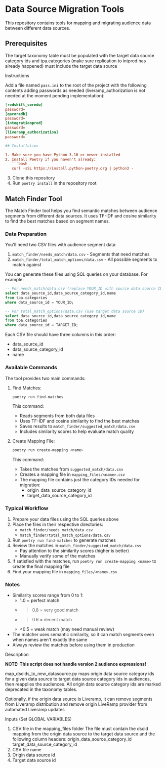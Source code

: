 # Data Source Migration Tools

This repository contains tools for mapping and migrating audience data between different data sources.

## Prerequisites
The target taxonomy table must be populated with the target data source category ids and tpa.categories (make sure replication to intprod has already happened) must include the target data source

Instructions

Add a file named `pass.ini` to the root of the project with the following contents adding passwords as needed (liveramp_authorization is not needed at the moment pending implementation):

```ini
[redshift_coredw]
password=
[qacoredb]
password=
[integrationprod]
password=
[liveramp_authorization]
password=

## Installation

1. Make sure you have Python 3.10 or newer installed
2. Install Poetry if you haven't already:
   ```bash
   curl -sSL https://install.python-poetry.org | python3 -
   ```
3. Clone this repository
4. Run `poetry install` in the repository root

## Match Finder Tool

The Match Finder tool helps you find semantic matches between audience segments from different data sources. It uses TF-IDF and cosine similarity to find the best matches based on segment names.

### Data Preparation

You'll need two CSV files with audience segment data:

1. `match_finder/needs_match/data.csv` - Segments that need matches
2. `match_finder/total_match_options/data.csv` - All possible segments to match against

You can generate these files using SQL queries on your database. For example:

```sql
-- For needs_match/data.csv (replace YOUR_ID with source data source ID)
select data_source_id,data_source_category_id,name 
from tpa.categories
where data_source_id = YOUR_ID;

-- For total_match_options/data.csv (use target data source ID)
select data_source_id,data_source_category_id,name 
from tpa.categories
where data_source_id = TARGET_ID;
```

Each CSV file should have three columns in this order:
- data_source_id
- data_source_category_id
- name

### Available Commands

The tool provides two main commands:

1. Find Matches:
   ```bash
   poetry run find-matches
   ```
   This command:
   - Reads segments from both data files
   - Uses TF-IDF and cosine similarity to find the best matches
   - Saves results to `match_finder/suggested_match/data.csv`
   - Includes similarity scores to help evaluate match quality

2. Create Mapping File:
   ```bash
   poetry run create-mapping <name>
   ```
   This command:
   - Takes the matches from `suggested_match/data.csv`
   - Creates a mapping file in `mapping_files/<name>.csv`
   - The mapping file contains just the category IDs needed for migration:
     - origin_data_source_category_id
     - target_data_source_category_id

### Typical Workflow

1. Prepare your data files using the SQL queries above
2. Place the files in their respective directories:
   - `match_finder/needs_match/data.csv`
   - `match_finder/total_match_options/data.csv`
3. Run `poetry run find-matches` to generate matches
4. Review the matches in `match_finder/suggested_match/data.csv`
   - Pay attention to the similarity scores (higher is better)
   - Manually verify some of the matches
5. If satisfied with the matches, run `poetry run create-mapping <name>` to create the final mapping file
6. Find your mapping file in `mapping_files/<name>.csv`

### Notes

- Similarity scores range from 0 to 1:
  - 1.0 = perfect match
  - >0.8 = very good match
  - >0.6 = decent match
  - <0.5 = weak match (may need manual review)
- The matcher uses semantic similarity, so it can match segments even when names aren't exactly the same
- Always review the matches before using them in production

Description

**NOTE: This script does not handle version 2 audience expressions!**

map_dscids_to_new_datasource.py maps origin data source category ids for a given data source to target data source category ids in audiences, then reapplies the audiences.
All origin data source category ids are marked deprecated in the taxonomy tables.

Optionally, if the origin data source is Liveramp, it can remove segments from Liveramp distribution and remove origin LiveRamp provider from automated Liveramp updates

Inputs (Set GLOBAL VARIABLES)
1. CSV file in the mapping_files folder
   The file must contain the dscid mapping from the origin data source to the target data source and the following
   column headers:
   origin_data_source_category_id
   target_data_source_category_id
2. CSV file name
3. Origin data source id
4. Target data source id



